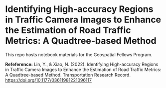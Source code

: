 # Identifying High-accuracy Regions in Traffic Camera Images to Enhance the Estimation of Road Traffic Metrics: A Quadtree-based Method
This repo hosts notebook materials for the Geospatial Fellows Program.

**Refeference:** Lin, Y., & Xiao, N. (2022). Identifying High-accuracy Regions in Traffic Camera Images to Enhance the Estimation of Road Traffic Metrics: A Quadtree-based Method. Transportation Research Record. https://doi.org/10.1177/03611981221096117
